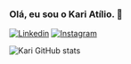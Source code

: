 ### Olá, eu sou o Kari Atílio. 👋

[![Linkedin](https://img.shields.io/badge/LinkedIn-0077B5?style=for-the-badge&logo=linkedin&logoColor=white)](https://www.linkedin.com/in/atiliomoreira/)
[![Instagram](https://img.shields.io/badge/Instagram-E4405F?style=for-the-badge&logo=instagram&logoColor=white)](https://www.instagram.com/atiliom0reira/)

![Kari GitHub stats](https://github-readme-stats.vercel.app/api?username=atiliom0reira&show_icons=true&theme=dracula)
